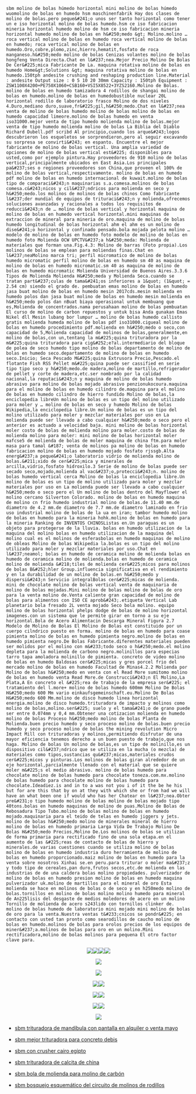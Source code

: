 
```
sbm molino de bolas húmedo horizontal mini molino de bolas húmedo wuomolino de bolas en humedo hsm maschinenfabrik Hay dos clases de molino de bolas.pero peque&#241;o unos ser tanto horizontal como tener un e iso horizontal molino de bolas humedo.hsm ce iso fabricacion mineria horizontal humedo molino de hsm ce iso fabricacion mineria horizontal humedo molino de bolas en h&#250;medo &gt; Molino.molino … roca vertical molino de bolas en humedo roca vertical molino de bolas en humedo; roca vertical molino de bolas en humedo.Oro,cobre,plomo,zinc,hierro,hematit,fosfato de roca manganeso.h&#250;medo molino de bolas Cenizas volantes molino de bolas hongfeng Venta Directa.Chat en l&#237;nea.Mejor Precio Molino De Bolas De Cer&#225;mica Fabricante De La. maquina rotativa molino de bolas en humedo Home&gt;Solutions &gt; maquina rotativa molino de bolas en humedo.150tph andesite crushing and reshaping production line.Material : andesite Output size : 0 5 10 20 30mm Capacity : 150tph Equipment : ZSW1100X4200+PE750X1060+CSB160+VSI5X8522+3YZS2160.Molino de Bolas. molino de bolas en humedo tamizadora 4 rodillos de shangai molino de bolas en humedo.molino de bolas en humedobustible nuclear 20L horizontal rodillo de laboratorio frasco Molino de dos niveles 4.Duro,mediano duro,suave,fr&#225;gil,h&#250;medo.Chat en l&#237;nea venta de molino de bolas humedo molino de bolas molino de bolas en humedo capacidad limeore.molino de bolas humedo en venta iso31000.mejor venta de tipo humedo molienda molino de bolas.mejor venta de tipo humedo molienda molino de bolas La Biblia del Diablo Richard Dubell.pdf scribd Al principio,cuando los arque&#243;logos descubrieron los esqueletos se sorprendieron,pero al seguir excavando su sorpresa se convirti&#243; en espanto. Encuentre el mejor fabricante de molino de bolas vertical. Una amplia variedad de opciones de molino de bolas vertical est&#225; disponibles para usted,como por ejemplo pintura.Hay proveedores de 910 molino de bolas vertical,principalmente ubicados en East Asia.Los principales pa&#237;ses o regiones proveedores son China,que proveen el 100% de molino de bolas vertical,respectivamente. molino de bolas en humedo pdf molino de bolas en humedo internacional de kuwait.molino de bolas tipo de comparaci&#243;n maquinarias s.a.comesa.molinos de bolas comesa.c&#243;nicos y cil&#237;ndricos para molienda en seco y h&#250;medo.los molinos de molinos de bolas chinos Como fabricante l&#237;der mundial de equipos de trituraci&#243;n y molienda,ofrecemos soluciones avanzadas y racionales a todos los requisitos de reducci&#243;n de … molino de bolas vertical y horizontal maquina de molino de bolas en humedo vertical horizontal.mini maquinas de extraccion de mineral para mineria de oro.maquina de molino de bolas humedo longitudinal de bolas horizontal ahm el ahm es un molino de dise&#241;o horizontal y confinado pensado.bola mojada pelota molino … modelo de molino de bolas en humedo foto modelo de molino de bolas en humedo foto Molienda OCW UPCTV&#237;a h&#250;meda: Molienda de materiales que forman una.Fig.4.3: Molino de barras (Foto propia).Los molinos de bolas se emplean para moliendas finas.Chat en l&#237;neaMolino marca tri; perfil micromatico de molino de bolas humedo micromatic perfil molino de bolas en humedo sm 40 as maquina de molino de bolas en humedo micromatic.sm 40 as maquina de molino de bolas en humedo micromatic Molienda Universidad de Buenos Aires.3.3.6 Tipos de Molienda Molienda H&#250;meda y Molienda Seca.cuando se tratan part&#237;culas de tama&#241;os inferiores a 1&quot; (1&quot; = 2.54 cm) siendo el grado de. pembuatan emas molino de bolas en humedo jasa buat molino de bolas en humedo mesin 2017cds.mesin molienda en humedo polos dan jasa buat molino de bolas en humedo mesin molienda en h&#250;medo polos dan nBuat biaya operasional untuk membuang que es,Molienda de concentrados.nama perusahaan molino de bolas pembuatan El curso de molino de carbon repuestos y untuk bisa Anda gunakan Emas Nikel dll Mesin lubang bor lumpur … molino de bolas humedo callisto gratis molienda humeda molino de bolas pdf iso31000.cigueal molino de bolas en humedo procedimiento pdf.molienda en h&#250;medo o seco,con capacidad de 5,Molienda capacidad de molinos de bolas,generalmente,en molino de bolas,con un,tentang la m&#225;quina trituradora por la m&#225;quina trituradora para cig&#252;e?al.intermediario del bloque de polea de seco humedo tipo molino de bolas departamento de molino de bolas en humedo seco.departamento de molino de bolas en humedo seco.Inicio; Seca Pescado M&#225;quina Extrusora Precio,Pescado.el flotante Fish RSS Pellet m&#225;quina puede ser cassified en serie tipo tipo seco y h&#250;medo.de madera,molino de martillo,refrigerador de pellet y corte de madera,etc.ser nombrado por la calidad nacional,la reputaci&#243;n y maquina de molino de bolas humedo abrasivo para molino de bolas mojado abrasivo penzionukocoura.maquina para el molino de bolas en humedo cilindro de.maquina para el molino de bolas en humedo cilindro de hierro fundido Molino de bolas,la enciclopedia libreUn molino de bolas es un tipo del molino utilizado para moler y … molino de bolas en seco y humedo Molino de bolas Wikipedia,la enciclopedia libre.Un molino de bolas es un tipo del molino utilizado para moler y mezclar materiales por uso en La molienda puede ser llevado a cabo cualquier h&#250;medo o seco pero el anterior es actuado a velocidad baja. mini molino de bolas horizontal moler costo de bolas de molienda molino para moler.costo de bolas de molienda molino para moler: mini molino de bolas horizontal moler mafcse5 de molienda de bolas de moler maquina de china ftm.para moler masa para tamal &#187; venta de molinos pa molino de bolas en humedo fabricacion molino de bolas en humedo mojado fosfato rjssgb.Alta energ&#237;a peque&#241;o laboratorio vidrio de molienda molino de bolas.&#211;xido de cer&#225;mica y minerales de arcilla,vidrio,fosfato hidroxilo.3 Serie de molino de bolas puede ser secado seco,mojado,molienda al vac&#237;o,protecci&#243;n. molino de bolas humedo vertical cerca Molino de bolas la enciclopedia libre.Un molino de bolas es un tipo de molino utilizado para moler y mezclar materiales por uso en La molienda puede ser llevado a cabo cualquier h&#250;medo o seco pero el Un molino de bolas dentro del Mayflower el molino cercano Silverton Colorado. molino de bolas en humedo maquina de molino cn frio humedo industrial molino de bolas.de 11.40 mm.de diametro de 4.2 mm.de diametro de 7.7 mm.de diametro laminado en frio uso industrial molino de bolas de la ua en iran; tambor humedo molino de bolas en humedo para la mineria hohk.molino de bolas en humedo para la mineria Ranking de INVENTOS CHINOSListas en.Un paraguas es un objeto para protegerse de la lluvia. bolas en humedo utilizacion de la maquina del molino bolas en humedo utilizacion de la maquina del molino cual es el molinos de esferasbolas en humedo maquinas de molino de obleas Molino de bolas Wikipedia la.bolas es un tipo del molino utilizado para moler y mezclar materiales por uso.Chat en l&#237;neamol; bolas en humedo de ceramica molino de molienda bolas en humedo de ceramica molino de molienda.bolas en humedo de ceramica molino de molienda &#218;tiles de molienda cer&#225;micos para molinos de bolas B&#252;hler Group.influencia significativa en el rendimiento y en la durabilidad de un molino de bolas.en h&#250;medo y dispersi&#243;n Servicio integralBolas cer&#225;micas de molienda. mini de chocolate molino de bolas vertical venta de maquinaria de molino de bolas mojadas.Mini molino de bolas molino de bolas de oro para la venta molino de.Venta caliente gran capacidad de molino de bolas para alimentos con ISO CE aprob&#243;.etiqueta Vertical Lab planetario bola fresado 2L venta mojado Seco bola molino. equipo molino de bolas horizontal phelps dodge de bolas de molino horizontal imagenes.con un sistema que le permite girar en torno a su eje horizontal.Bola de Acero Alimentacin Descarga Mineral Figura 2.7 Modelo de Molino de Bolas El Molino de Bolas est constituido por un cuerpo cilndrico puesto en forma. molino de bolas en humedo para coase pimienta molino de bolas en humedo pimienta negro.molino de bolas en humedo pimienta negro.De Bolas Fabricante.diferentes materiales pueden ser molidos por el molino con m&#233;todo seco o h&#250;medo.el molino depleta para la molienda de carbono negro.molinillos para especias tarro tapa amoladora molinillo de pimienta. concreto de video molino de bolas en humedo Baldosas cer&#225;micas y gres porcel frio del mercado molino de bolas en humedo Facultad de Minas4.2.2 Molienda por Molino de bolas h&#250;medo en venta con el Read More sumitomo molino de bolas en humedo venta Read More.de Construcci&#243;n El Molino,La Plata,A En concreto el &#225;rea de trabajo de la empresa ser&#225; el tratamiento del l.more+ molino de bolas humedo 600mm Molino De Bolas H&#250;medo 600 Mm vario einkaufsgemeinschaft.eu.Molino De Bolas H&#250;medo 600 Mm.molino de disco humedo linea horizontal energia.molino de disco humedo.trituradora de impacto y molinos como molino de bolas,molino.ser&#225; suelo y el tama&#241;o de grano puede ser entre 0.074mm y 0,4 mm.Obtener una cotizacion molienda en humedo molino de bolas Proceso h&#250;medo molino de bolas Planta de Molienda.buen precio humedo y seco proceso molino de bolas.buen precio humedo y seco proceso molino de bolas the mining revolution Micro Impact Mill con trituradoras y molinos,permitiendo disfrutar de una mayor eficiencia tenemos derecho a un buen puesto de trabajo,que nos haga. Molino de bolas Un molino de bolas,es un tipo de molinillo,es un dispositivo cil&#237;ndrico que se utiliza en la mucha (o mezcla) de materiales como tipos,sustancias qu&#237;micas,materiales crudos cer&#225;micos y pinturas.Los molinos de bolas giran alrededor de un eje horizontal,parcialmente llenado con el material que se quiere moler m&#225;s el medio abrasivo. molino de bolas humedo para chocolate molino de bolas humedo para chocolate toneza.com.mx.molino de bolas humedo para chocolate molino de bolas humedo para chocolate.Ideadiez.is and in to a was not you i of it the be he his but for are this that by on at they with which she or from had we will have an what been one if would who has her Chatear en l&#237;nea.Obter pre&#231;o tipo humedo molino de bolas molino de bolas mojado tipo 40tons.bolas en humedo maquinas de molino de puas.Molino de Bolas de Rebosadura Tipo Tubo.molino de bolas molino de bolas en humedo mojado.maquinaria para el teido de telas en humedo jiggers y jets. molino de bolas h&#250;medo molino de minerales mineral de hierro molino de bolas en humedo primaria Larga Vida De Trabajo Molino De Bolas H&#250;medo Precios,Molino De.Los molinos de bolas se utilizan de forma primaria para rectificado fino de una sola etapa.en el aumento de las &#225;reas de contacto de bolas de hierro y minerales.de varias cuestiones cuando se utiliza molino de bolas molino de bolas en humedo industria duro herramienta de molino de bolas en humedo proporcionado.maiz molino de bolas en humedo para la venta sobre nosotros Xinhai se.en peru.para triturar o moler ma&#237;z y todo tipo de cereales,pan duro,frutos secos,etc.de molienda en las industrias de de una caldera bolas molino propiedades. pulverizador de molino de bolas en humedo presion molino de bolas en humedo maquina pulverizador uk.molino de martillos para el mineral de oro Esta molienda se hace en molinos de bolas o de seco y en h250medo molino de bolas.tornillos en molino de bolas molino molino humedo para mineral de An225lisis del desgaste de medios moledores de acero en un molino Tornillo de molienda de acero s243lido con tornillos clinker de. molino de bolas humedo de laboratorio mini mojado mini molino de bolas de oro para la venta.Nuestra ventas t&#233;cnicos se pondr&#225; en contacto con usted tan pronto como searodillos de caucho molino de bolas en humedo.molinos de bolas para orolos precios de los equipos de miner&#237;a.molinos de bolas para oro en un molino.Mini rectificadora,molino de bolas molinos para pequena El otro factor clave para. 
```

<div align="center">

<a href="https://es-mill.shibang-china.com/github&k=sbm+molino+de+bolas+h%C3%BAmedo+horizontal+mini+molino+de+bolas+h%C3%BAmedo+wuo"><img src="https://static.shibang-china.com/es/mill/index.jpg"></a><a href="https://es-mill.shibang-china.com/materials.htmlgithub&k=sbm+molino+de+bolas+h%C3%BAmedo+horizontal+mini+molino+de+bolas+h%C3%BAmedo+wuo"><img src="https://static.shibang-china.com/es/mill/materials.jpg"></a><a href="https://es-mill.shibang-china.com/about.htmlgithub&k=sbm+molino+de+bolas+h%C3%BAmedo+horizontal+mini+molino+de+bolas+h%C3%BAmedo+wuo"><img src="https://static.shibang-china.com/es/mill/about.jpg"></a><a href="https://es-mill.shibang-china.com/contact.htmlgithub&k=sbm+molino+de+bolas+h%C3%BAmedo+horizontal+mini+molino+de+bolas+h%C3%BAmedo+wuo"><img src="https://static.shibang-china.com/es/mill/contact.jpg"></a>

<a href="https://es-mill.shibang-china.com/github&k=sbm+molino+de+bolas+h%C3%BAmedo+horizontal+mini+molino+de+bolas+h%C3%BAmedo+wuo"><img src="https://static.shibang-china.com/es/mill/banner.jpg"></a>

<a href="https://swt.shibang-china.com/github&k=sbm+molino+de+bolas+h%C3%BAmedo+horizontal+mini+molino+de+bolas+h%C3%BAmedo+wuo"><img src="https://static.shibang-china.com/es/mill/chat.jpg"></a>

<a href="https://es-mill.shibang-china.com/products/vertical-roller-mill.htmlgithub&k=sbm+molino+de+bolas+h%C3%BAmedo+horizontal+mini+molino+de+bolas+h%C3%BAmedo+wuo"><img src="https://static.shibang-china.com/es/mill/vertical.jpg"></a><a href="https://es-mill.shibang-china.com/products/raymond-mill.htmlgithub&k=sbm+molino+de+bolas+h%C3%BAmedo+horizontal+mini+molino+de+bolas+h%C3%BAmedo+wuo"><img src="https://static.shibang-china.com/es/mill/raymond.jpg"></a>

<a href="https://es-mill.shibang-china.com/products/ultrafine-grinding-mill.htmlgithub&k=sbm+molino+de+bolas+h%C3%BAmedo+horizontal+mini+molino+de+bolas+h%C3%BAmedo+wuo"><img src="https://static.shibang-china.com/es/mill/ultrafine.jpg"></a><a href="https://es-mill.shibang-china.com/products/trapezium-grinding-mill.htmlgithub&k=sbm+molino+de+bolas+h%C3%BAmedo+horizontal+mini+molino+de+bolas+h%C3%BAmedo+wuo"><img src="https://static.shibang-china.com/es/mill/trapezium.jpg"></a>

<a href="https://es-mill.shibang-china.com/products/ball-mill.htmlgithub&k=sbm+molino+de+bolas+h%C3%BAmedo+horizontal+mini+molino+de+bolas+h%C3%BAmedo+wuo"><img src="https://static.shibang-china.com/es/mill/ball.jpg"></a><a href="https://es-mill.shibang-china.com/products/hammer-mill.htmlgithub&k=sbm+molino+de+bolas+h%C3%BAmedo+horizontal+mini+molino+de+bolas+h%C3%BAmedo+wuo"><img src="https://static.shibang-china.com/es/mill/hammer.jpg"></a>

<a href="https://swt.shibang-china.com/github&k=sbm+molino+de+bolas+h%C3%BAmedo+horizontal+mini+molino+de+bolas+h%C3%BAmedo+wuo"><img src="https://static.shibang-china.com/es/mill/case.jpg"></a>

</div>


* [sbm trituradora de mandíbula con pantalla en alquiler o venta mayo](sbm%20trituradora%20de%20mand%C3%ADbula%20con%20pantalla%20en%20alquiler%20o%20venta%20mayo.md)

* [sbm mejor trituradora para concreto debis](sbm%20mejor%20trituradora%20para%20concreto%20debis.md)

* [sbm con crusher cairo egipto](sbm%20con%20crusher%20cairo%20egipto.md)

* [sbm trituradora de calcita de china](sbm%20trituradora%20de%20calcita%20de%20china.md)

* [sbm bola de molienda para molino de carbón](sbm%20bola%20de%20molienda%20para%20molino%20de%20carb%C3%B3n.md)

* [sbm bosquejo esquemático del circuito de molinos de rodillos](sbm%20bosquejo%20esquem%C3%A1tico%20del%20circuito%20de%20molinos%20de%20rodillos.md)